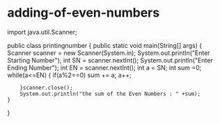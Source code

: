 # adding-of-even-numbers
import java.util.Scanner;

public class printingnumber {
	public static void main(String[] args) {
		Scanner scanner = new Scanner(System.in);
		System.out.println("Enter Starting Number");
		int SN = scanner.nextInt();
		System.out.println("Enter Ending Number");
		int EN = scanner.nextInt();
		int a = SN;
		int sum =0;
		while(a<=EN) {
			if(a%2==0)
				sum += a;
			a++;

		}scanner.close();
		System.out.println("the sum of the Even Numbers : " +sum);
	}
}

